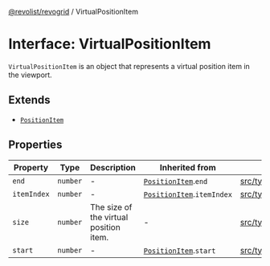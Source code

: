 [@revolist/revogrid](README.md) / VirtualPositionItem

# Interface: VirtualPositionItem

`VirtualPositionItem` is an object that represents a virtual position item
in the viewport.

## Extends

- [`PositionItem`](Interface.PositionItem.md)

## Properties

| Property | Type | Description | Inherited from | Defined in |
| ------ | ------ | ------ | ------ | ------ |
| `end` | `number` | - | [`PositionItem`](Interface.PositionItem.md).`end` | [src/types/interfaces.ts:565](https://github.com/revolist/revogrid/blob/a849a2bedd405f9be6994ce2465b998f17fd214c/src/types/interfaces.ts#L565) |
| `itemIndex` | `number` | - | [`PositionItem`](Interface.PositionItem.md).`itemIndex` | [src/types/interfaces.ts:563](https://github.com/revolist/revogrid/blob/a849a2bedd405f9be6994ce2465b998f17fd214c/src/types/interfaces.ts#L563) |
| `size` | `number` | The size of the virtual position item. | - | [src/types/interfaces.ts:542](https://github.com/revolist/revogrid/blob/a849a2bedd405f9be6994ce2465b998f17fd214c/src/types/interfaces.ts#L542) |
| `start` | `number` | - | [`PositionItem`](Interface.PositionItem.md).`start` | [src/types/interfaces.ts:564](https://github.com/revolist/revogrid/blob/a849a2bedd405f9be6994ce2465b998f17fd214c/src/types/interfaces.ts#L564) |

